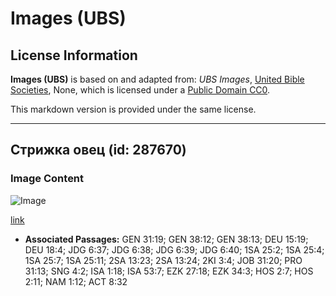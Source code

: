 # Images (UBS)

## License Information

**Images (UBS)** is based on and adapted from: _UBS Images_, [United Bible Societies](https://unitedbiblesocieties.org/), None, which is licensed under a [Public Domain CC0](https://creativecommons.org/public-domain/cc0/).

This markdown version is provided under the same license.



--------------------------------

## Стрижка овец (id: 287670)

### Image Content

![Image](https://cdn.aquifer.bible/aquifer-content/resources/Media/WEB-0803_shearing_sheep.jpg)

[link](https://cdn.aquifer.bible/aquifer-content/resources/Media/WEB-0803_shearing_sheep.jpg)

* **Associated Passages:** GEN 31:19; GEN 38:12; GEN 38:13; DEU 15:19; DEU 18:4; JDG 6:37; JDG 6:38; JDG 6:39; JDG 6:40; 1SA 25:2; 1SA 25:4; 1SA 25:7; 1SA 25:11; 2SA 13:23; 2SA 13:24; 2KI 3:4; JOB 31:20; PRO 31:13; SNG 4:2; ISA 1:18; ISA 53:7; EZK 27:18; EZK 34:3; HOS 2:7; HOS 2:11; NAM 1:12; ACT 8:32

